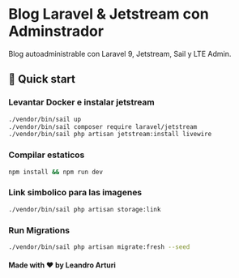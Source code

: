 # Blog Laravel & Jetstream con Adminstrador

Blog autoadministrable con Laravel 9, Jetstream, Sail y LTE Admin.

## 🚀 Quick start

### Levantar Docker e instalar jetstream

```bash
./vendor/bin/sail up
./vendor/bin/sail composer require laravel/jetstream
./vendor/bin/sail php artisan jetstream:install livewire   
```

### Compilar estaticos

```bash
npm install && npm run dev     
```

### Link simbolico para las imagenes

```bash
./vendor/bin/sail php artisan storage:link 
```

### Run Migrations

```bash
./vendor/bin/sail php artisan migrate:fresh --seed
```

#### Made with ❤️ by Leandro Arturi
